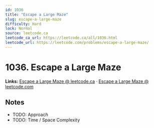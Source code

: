 ```yaml
--- 
id: 1036
title: "Escape a Large Maze"
slug: escape-a-large-maze
difficulty: Hard
lock: Normal
source: leetcode.ca
leetcode_ca_url: https://leetcode.ca/all/1036.html
leetcode_url: https://leetcode.com/problems/escape-a-large-maze/
---
```


# 1036. Escape a Large Maze

**Links:** [Escape a Large Maze @ leetcode.ca](https://leetcode.ca/all/1036.html) · [Escape a Large Maze @ leetcode.com](https://leetcode.com/problems/escape-a-large-maze/)

## Notes
- TODO: Approach
- TODO: Time / Space Complexity
